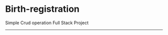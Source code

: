 # Birth-registration
Simple Crud operation Full Stack Project

----------------------------------------------


